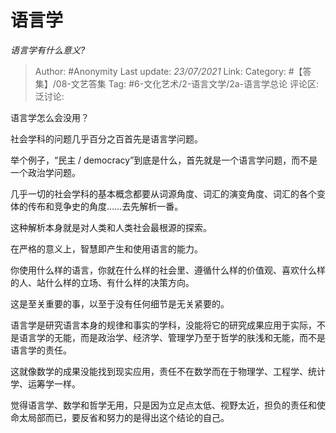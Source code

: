 # 语言学
*语言学有什么意义?*

> Author: #Anonymity
> Last update: *23/07/2021*
> Link:
> Category: #【答集】/08-文艺答集
> Tag: #6-文化艺术/2-语言文学/2a-语言学总论 
> 评论区:
> 泛讨论:

语言学怎么会没用？

社会学科的问题几乎百分之百首先是语言学问题。

举个例子，“民主 / democracy”到底是什么，首先就是一个语言学问题，而不是一个政治学问题。

几乎一切的社会学科的基本概念都要从词源角度、词汇的演变角度、词汇的各个变体的传布和竞争史的角度……去先解析一番。

这种解析本身就是对人类和人类社会最根源的探索。

在严格的意义上，智慧即产生和使用语言的能力。

你使用什么样的语言，你就在什么样的社会里、遵循什么样的价值观、喜欢什么样的人、站什么样的立场、有什么样的决策方向。

这是至关重要的事，以至于没有任何细节是无关紧要的。

语言学是研究语言本身的规律和事实的学科，没能将它的研究成果应用于实际，不是语言学的无能，而是政治学、经济学、管理学乃至于哲学的肤浅和无能，而不是语言学的责任。

这就像数学的成果没能找到现实应用，责任不在数学而在于物理学、工程学、统计学、运筹学一样。

觉得语言学、数学和哲学无用，只是因为立足点太低、视野太近，担负的责任和使命太局部而已，要反省和努力的是得出这个结论的自己。

